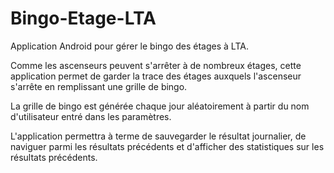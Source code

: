 # Bingo-Etage-LTA

Application Android pour gérer le bingo des étages à LTA.

Comme les ascenseurs peuvent s'arrêter à de nombreux étages, cette application permet de garder la trace des étages auxquels l'ascenseur s'arrête en remplissant une grille de bingo.

La grille de bingo est générée chaque jour aléatoirement à partir du nom d'utilisateur entré dans les paramètres.

L'application permettra à terme de sauvegarder le résultat journalier, de naviguer parmi les résultats précédents et d'afficher des statistiques sur les résultats précédents.
